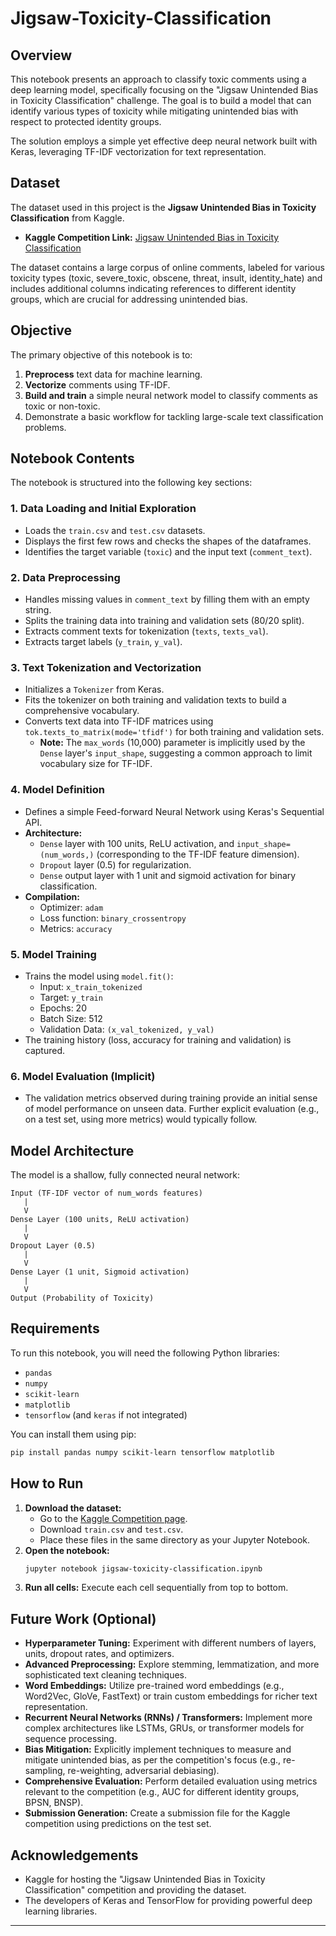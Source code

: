 # Jigsaw-Toxicity-Classification

## Overview

This notebook presents an approach to classify toxic comments using a deep learning model, specifically focusing on the "Jigsaw Unintended Bias in Toxicity Classification" challenge. The goal is to build a model that can identify various types of toxicity while mitigating unintended bias with respect to protected identity groups.

The solution employs a simple yet effective deep neural network built with Keras, leveraging TF-IDF vectorization for text representation.

## Dataset

The dataset used in this project is the **Jigsaw Unintended Bias in Toxicity Classification** from Kaggle.

  * **Kaggle Competition Link:** [Jigsaw Unintended Bias in Toxicity Classification](https://www.kaggle.com/c/jigsaw-unintended-bias-in-toxicity-classification)

The dataset contains a large corpus of online comments, labeled for various toxicity types (toxic, severe\_toxic, obscene, threat, insult, identity\_hate) and includes additional columns indicating references to different identity groups, which are crucial for addressing unintended bias.

## Objective

The primary objective of this notebook is to:

1.  **Preprocess** text data for machine learning.
2.  **Vectorize** comments using TF-IDF.
3.  **Build and train** a simple neural network model to classify comments as toxic or non-toxic.
4.  Demonstrate a basic workflow for tackling large-scale text classification problems.

## Notebook Contents

The notebook is structured into the following key sections:

### 1\. Data Loading and Initial Exploration

  * Loads the `train.csv` and `test.csv` datasets.
  * Displays the first few rows and checks the shapes of the dataframes.
  * Identifies the target variable (`toxic`) and the input text (`comment_text`).

### 2\. Data Preprocessing

  * Handles missing values in `comment_text` by filling them with an empty string.
  * Splits the training data into training and validation sets (80/20 split).
  * Extracts comment texts for tokenization (`texts`, `texts_val`).
  * Extracts target labels (`y_train`, `y_val`).

### 3\. Text Tokenization and Vectorization

  * Initializes a `Tokenizer` from Keras.
  * Fits the tokenizer on both training and validation texts to build a comprehensive vocabulary.
  * Converts text data into TF-IDF matrices using `tok.texts_to_matrix(mode='tfidf')` for both training and validation sets.
      * **Note:** The `max_words` (10,000) parameter is implicitly used by the `Dense` layer's `input_shape`, suggesting a common approach to limit vocabulary size for TF-IDF.

### 4\. Model Definition

  * Defines a simple Feed-forward Neural Network using Keras's Sequential API.
  * **Architecture:**
      * `Dense` layer with 100 units, ReLU activation, and `input_shape=(num_words,)` (corresponding to the TF-IDF feature dimension).
      * `Dropout` layer (0.5) for regularization.
      * `Dense` output layer with 1 unit and sigmoid activation for binary classification.
  * **Compilation:**
      * Optimizer: `adam`
      * Loss function: `binary_crossentropy`
      * Metrics: `accuracy`

### 5\. Model Training

  * Trains the model using `model.fit()`:
      * Input: `x_train_tokenized`
      * Target: `y_train`
      * Epochs: 20
      * Batch Size: 512
      * Validation Data: `(x_val_tokenized, y_val)`
  * The training history (loss, accuracy for training and validation) is captured.

### 6\. Model Evaluation (Implicit)

  * The validation metrics observed during training provide an initial sense of model performance on unseen data. Further explicit evaluation (e.g., on a test set, using more metrics) would typically follow.

## Model Architecture

The model is a shallow, fully connected neural network:

```
Input (TF-IDF vector of num_words features)
   |
   V
Dense Layer (100 units, ReLU activation)
   |
   V
Dropout Layer (0.5)
   |
   V
Dense Layer (1 unit, Sigmoid activation)
   |
   V
Output (Probability of Toxicity)
```

## Requirements

To run this notebook, you will need the following Python libraries:

  * `pandas`
  * `numpy`
  * `scikit-learn`
  * `matplotlib`
  * `tensorflow` (and `keras` if not integrated)

You can install them using pip:

```bash
pip install pandas numpy scikit-learn tensorflow matplotlib
```

## How to Run

1.  **Download the dataset:**
      * Go to the [Kaggle Competition page](https://www.kaggle.com/c/jigsaw-unintended-bias-in-toxicity-classification).
      * Download `train.csv` and `test.csv`.
      * Place these files in the same directory as your Jupyter Notebook.
2.  **Open the notebook:**
    ```bash
    jupyter notebook jigsaw-toxicity-classification.ipynb
    ```
3.  **Run all cells:** Execute each cell sequentially from top to bottom.

## Future Work (Optional)

  * **Hyperparameter Tuning:** Experiment with different numbers of layers, units, dropout rates, and optimizers.
  * **Advanced Preprocessing:** Explore stemming, lemmatization, and more sophisticated text cleaning techniques.
  * **Word Embeddings:** Utilize pre-trained word embeddings (e.g., Word2Vec, GloVe, FastText) or train custom embeddings for richer text representation.
  * **Recurrent Neural Networks (RNNs) / Transformers:** Implement more complex architectures like LSTMs, GRUs, or transformer models for sequence processing.
  * **Bias Mitigation:** Explicitly implement techniques to measure and mitigate unintended bias, as per the competition's focus (e.g., re-sampling, re-weighting, adversarial debiasing).
  * **Comprehensive Evaluation:** Perform detailed evaluation using metrics relevant to the competition (e.g., AUC for different identity groups, BPSN, BNSP).
  * **Submission Generation:** Create a submission file for the Kaggle competition using predictions on the test set.

## Acknowledgements

  * Kaggle for hosting the "Jigsaw Unintended Bias in Toxicity Classification" competition and providing the dataset.
  * The developers of Keras and TensorFlow for providing powerful deep learning libraries.

-----
